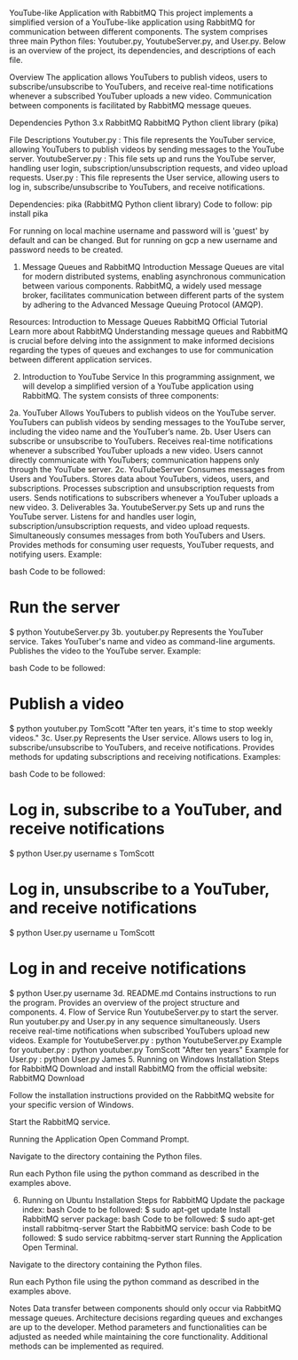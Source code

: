 YouTube-like Application with RabbitMQ
This project implements a simplified version of a YouTube-like application using RabbitMQ for communication between different components. The system comprises three main Python files: Youtuber.py, YoutubeServer.py, and User.py. Below is an overview of the project, its dependencies, and descriptions of each file.

Overview
The application allows YouTubers to publish videos, users to subscribe/unsubscribe to YouTubers, and receive real-time notifications whenever a subscribed YouTuber uploads a new video. Communication between components is facilitated by RabbitMQ message queues.

Dependencies
Python 3.x
RabbitMQ
RabbitMQ Python client library (pika)

File Descriptions
Youtuber.py : This file represents the YouTuber service, allowing YouTubers to publish videos by sending messages to the YouTube server.
YoutubeServer.py : This file sets up and runs the YouTube server, handling user login, subscription/unsubscription requests, and video upload requests.
User.py : This file represents the User service, allowing users to log in, subscribe/unsubscribe to YouTubers, and receive notifications.

Dependencies:
pika (RabbitMQ Python client library)
Code to follow:
pip install pika

For running on local machine username and password will is 'guest' by default and can be changed. But for running on gcp a new username and password needs to be created.

1. Message Queues and RabbitMQ Introduction
Message Queues are vital for modern distributed systems, enabling asynchronous communication between various components. RabbitMQ, a widely used message broker, facilitates communication between different parts of the system by adhering to the Advanced Message Queuing Protocol (AMQP).

Resources:
Introduction to Message Queues
RabbitMQ Official Tutorial
Learn more about RabbitMQ
Understanding message queues and RabbitMQ is crucial before delving into the assignment to make informed decisions regarding the types of queues and exchanges to use for communication between different application services.

2. Introduction to YouTube Service
In this programming assignment, we will develop a simplified version of a YouTube application using RabbitMQ. The system consists of three components:

2a. YouTuber
Allows YouTubers to publish videos on the YouTube server.
YouTubers can publish videos by sending messages to the YouTube server, including the video name and the YouTuber’s name.
2b. User
Users can subscribe or unsubscribe to YouTubers.
Receives real-time notifications whenever a subscribed YouTuber uploads a new video.
Users cannot directly communicate with YouTubers; communication happens only through the YouTube server.
2c. YouTubeServer
Consumes messages from Users and YouTubers.
Stores data about YouTubers, videos, users, and subscriptions.
Processes subscription and unsubscription requests from users.
Sends notifications to subscribers whenever a YouTuber uploads a new video.
3. Deliverables
3a. YoutubeServer.py
Sets up and runs the YouTube server.
Listens for and handles user login, subscription/unsubscription requests, and video upload requests.
Simultaneously consumes messages from both YouTubers and Users.
Provides methods for consuming user requests, YouTuber requests, and notifying users.
Example:

bash
Code to be followed:
# Run the server
$ python YoutubeServer.py
3b. youtuber.py
Represents the YouTuber service.
Takes YouTuber's name and video as command-line arguments.
Publishes the video to the YouTube server.
Example:

bash
Code to be followed:
# Publish a video
$ python youtuber.py TomScott "After ten years, it's time to stop weekly videos."
3c. User.py
Represents the User service.
Allows users to log in, subscribe/unsubscribe to YouTubers, and receive notifications.
Provides methods for updating subscriptions and receiving notifications.
Examples:

bash
Code to be followed:
# Log in, subscribe to a YouTuber, and receive notifications
$ python User.py username s TomScott

# Log in, unsubscribe to a YouTuber, and receive notifications
$ python User.py username u TomScott

# Log in and receive notifications
$ python User.py username
3d. README.md
Contains instructions to run the program.
Provides an overview of the project structure and components.
4. Flow of Service
Run YoutubeServer.py to start the server.
Run youtuber.py and User.py in any sequence simultaneously.
Users receive real-time notifications when subscribed YouTubers upload new videos.
Example for YoutubeServer.py : python YoutubeServer.py
Example for youtuber.py : python youtuber.py TomScott "After ten years"
Example for User.py : python User.py James
5. Running on Windows
Installation Steps for RabbitMQ
Download and install RabbitMQ from the official website: RabbitMQ Download

Follow the installation instructions provided on the RabbitMQ website for your specific version of Windows.

Start the RabbitMQ service.

Running the Application
Open Command Prompt.

Navigate to the directory containing the Python files.

Run each Python file using the python command as described in the examples above.

6. Running on Ubuntu
Installation Steps for RabbitMQ
Update the package index:
bash
Code to be followed:
$ sudo apt-get update
Install RabbitMQ server package:
bash
Code to be followed:
$ sudo apt-get install rabbitmq-server
Start the RabbitMQ service:
bash
Code to be followed:
$ sudo service rabbitmq-server start
Running the Application
Open Terminal.

Navigate to the directory containing the Python files.

Run each Python file using the python command as described in the examples above.

Notes
Data transfer between components should only occur via RabbitMQ message queues.
Architecture decisions regarding queues and exchanges are up to the developer.
Method parameters and functionalities can be adjusted as needed while maintaining the core functionality. Additional methods can be implemented as required.



